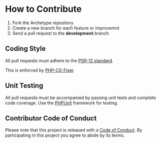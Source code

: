 # How to Contribute

1. Fork the Archetype repository
2. Create a new branch for each feature or improvemnt
3. Send a pull request to the **development** branch

## Coding Style

All pull requests must adhere to the [PSR-12 standard](https://www.php-fig.org/psr/psr-12/).

This is enforced by [PHP-CS-Fixer](https://github.com/FriendsOfPHP/PHP-CS-Fixer).

## Unit Testing

All pull requests must be accompanied by passing unit tests and complete code coverage.
Use the [PHPUnit](https://phpunit.de) framework for testing.

## Contributor Code of Conduct

Please note that this project is released with a [Code of Conduct](Code_of_conduct.md). By participating in this project you agree to abide by its terms.
